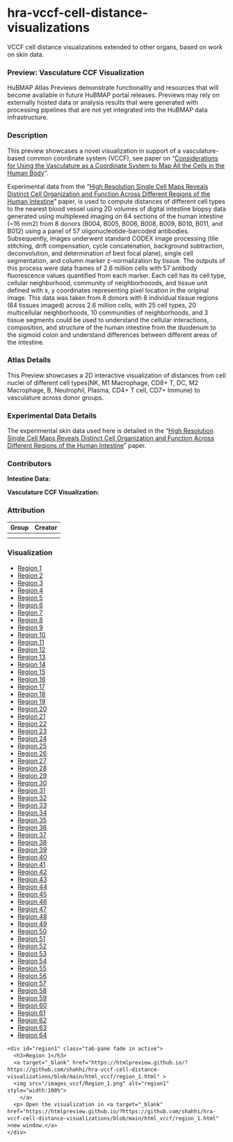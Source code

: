 # hra-vccf-cell-distance-visualizations
VCCF cell distance visualizations extended to other organs, based on work on skin data.

###  Preview: Vasculature CCF Visualization

HuBMAP Atlas Previews demonstrate functionality and resources that will become available in future HuBMAP portal releases. Previews may rely on externally hosted data or analysis results that were generated with processing pipelines that are not yet integrated into the HuBMAP data infrastructure.


### Description

This preview showcases a novel visualization in support of a vasculature-based common coordinate system (VCCF), see paper on “[Considerations for Using the Vasculature as a Coordinate System to Map All the Cells in the Human Body](https://doi.org/10.3389/fcvm.2020.00029)”.

Experimental data from the “[High Resolution Single Cell Maps Reveals Distinct Cell Organization and Function Across Different Regions of the Human Intestine](https://www.biorxiv.org/content/early/2021/11/25/2021.11.25.469203)” paper, is used to compute distances of different cell types to the nearest blood vessel using 2D volumes of digital intestine biopsy data generated using multiplexed imaging on 64 sections of the human intestine (~16 mm2) from 8 donors (B004, B005, B006, B008, B009, B010, B011, and B012) using a panel of 57 oligonucleotide-barcoded antibodies. Subsequently, images underwent standard CODEX image processing (tile stitching, drift compensation, cycle concatenation, background subtraction, deconvolution, and determination of best focal plane), single cell segmentation, and column marker z-normalization by tissue. The outputs of this process were data frames of 2.6 million cells with 57 antibody fluorescence values quantified from each marker. Each cell has its cell type, cellular neighborhood, community of neighborhooods, and tissue unit defined with x, y coordinates representing pixel location in the original image. This data was taken from  8 donors with 8 individual tissue regions (64 tissues imaged) across 2.6 million cells, with 25 cell types, 20 multicellular neighborhoods, 10 communities of neighborhoods, and 3 tissue segments could be used to understand the cellular interactions, composition, and structure of the human intestine from the duodenum to the sigmoid colon and understand differences between different areas of the intestine. 

### Atlas Details

This Preview showcases a 2D interactive visualization of distances from cell nuclei of different cell types(NK, M1 Macrophage, CD8+ T, DC, M2 Macrophage, B, Neutrophil, Plasma, CD4+ T cell, CD7+ Immune) to vasculature across donor groups.  


### Experimental Data Details

The experimental skin data used here is detailed in the “[High Resolution Single Cell Maps Reveals Distinct Cell Organization and Function Across Different Regions of the Human Intestine](https://www.biorxiv.org/content/early/2021/11/25/2021.11.25.469203)” paper.

### Contributors
**Intestine Data:** 

**Vasculature CCF Visualization:** 


### Attribution

| Group  | Creator                          |
|--------|----------------------------------|
|  |  |
|   |    |


### Visualization

<div class="tabs-nav">
  <ul class="nav nav-tabs">
    <li class="active"><a data-toggle="tab" href="#region1">Region 1</a></li>
    <li><a data-toggle="tab" href="#region2">Region 2</a></li>
    <li><a data-toggle="tab" href="#region3">Region 3</a></li>
    <li><a data-toggle="tab" href="#region4">Region 4</a></li>
    <li><a data-toggle="tab" href="#region5">Region 5</a></li>
    <li><a data-toggle="tab" href="#region2">Region 6</a></li>
    <li><a data-toggle="tab" href="#region7">Region 7</a></li>
    <li><a data-toggle="tab" href="#region8">Region 8</a></li>
    <li><a data-toggle="tab" href="#region9">Region 9</a></li>
    <li><a data-toggle="tab" href="#region10">Region 10</a></li>
    <li><a data-toggle="tab" href="#region2">Region 11</a></li>
    <li><a data-toggle="tab" href="#region2">Region 12</a></li>
    <li><a data-toggle="tab" href="#region3">Region 13</a></li>
    <li><a data-toggle="tab" href="#region4">Region 14</a></li>
    <li><a data-toggle="tab" href="#region5">Region 15</a></li>
    <li><a data-toggle="tab" href="#region7">Region 16</a></li>
    <li><a data-toggle="tab" href="#region8">Region 17</a></li>
    <li><a data-toggle="tab" href="#region9">Region 18</a></li>
    <li><a data-toggle="tab" href="#region10">Region 19</a></li>
    <li><a data-toggle="tab" href="#region2">Region 20</a></li>
    <li><a data-toggle="tab" href="#region2">Region 21</a></li>
    <li><a data-toggle="tab" href="#region2">Region 22</a></li>
    <li><a data-toggle="tab" href="#region3">Region 23</a></li>
    <li><a data-toggle="tab" href="#region4">Region 24</a></li>
    <li><a data-toggle="tab" href="#region5">Region 25</a></li>
    <li><a data-toggle="tab" href="#region7">Region 26</a></li>
    <li><a data-toggle="tab" href="#region8">Region 27</a></li>
    <li><a data-toggle="tab" href="#region9">Region 28</a></li>
    <li><a data-toggle="tab" href="#region10">Region 29</a></li>
    <li><a data-toggle="tab" href="#region2">Region 30</a></li>
    <li><a data-toggle="tab" href="#region2">Region 31</a></li>
    <li><a data-toggle="tab" href="#region2">Region 32</a></li>
    <li><a data-toggle="tab" href="#region3">Region 33</a></li>
    <li><a data-toggle="tab" href="#region4">Region 34</a></li>
    <li><a data-toggle="tab" href="#region5">Region 35</a></li>
    <li><a data-toggle="tab" href="#region7">Region 36</a></li>
    <li><a data-toggle="tab" href="#region8">Region 37</a></li>
    <li><a data-toggle="tab" href="#region9">Region 38</a></li>
    <li><a data-toggle="tab" href="#region10">Region 39</a></li>
    <li><a data-toggle="tab" href="#region2">Region 40</a></li>
    <li><a data-toggle="tab" href="#region2">Region 41</a></li>
    <li><a data-toggle="tab" href="#region2">Region 42</a></li>
    <li><a data-toggle="tab" href="#region3">Region 43</a></li>
    <li><a data-toggle="tab" href="#region4">Region 44</a></li>
    <li><a data-toggle="tab" href="#region5">Region 45</a></li>
    <li><a data-toggle="tab" href="#region7">Region 46</a></li>
    <li><a data-toggle="tab" href="#region8">Region 47</a></li>
    <li><a data-toggle="tab" href="#region9">Region 48</a></li>
    <li><a data-toggle="tab" href="#region10">Region 49</a></li>
    <li><a data-toggle="tab" href="#region2">Region 50</a></li>
    <li><a data-toggle="tab" href="#region2">Region 51</a></li>
    <li><a data-toggle="tab" href="#region2">Region 52</a></li>
    <li><a data-toggle="tab" href="#region3">Region 53</a></li>
    <li><a data-toggle="tab" href="#region4">Region 54</a></li>
    <li><a data-toggle="tab" href="#region5">Region 55</a></li>
    <li><a data-toggle="tab" href="#region7">Region 56</a></li>
    <li><a data-toggle="tab" href="#region8">Region 57</a></li>
    <li><a data-toggle="tab" href="#region9">Region 58</a></li>
    <li><a data-toggle="tab" href="#region10">Region 59</a></li>
    <li><a data-toggle="tab" href="#region2">Region 60</a></li>
    <li><a data-toggle="tab" href="#region2">Region 61</a></li>
    <li><a data-toggle="tab" href="#region2">Region 62</a></li>
    <li><a data-toggle="tab" href="#region3">Region 63</a></li>
    <li><a data-toggle="tab" href="#region4">Region 64</a></li>

  </ul>

  <div class="tab-content">
    
    <div id="region1" class="tab-pane fade in active">
      <h3>Region 1</h3>
      <a target="_blank" href="https://htmlpreview.github.io/?https://github.com/shahhi/hra-vccf-cell-distance-visualizations/blob/main/html_vccf/region_1.html" >
      <img src="/images_vccf/Region_1.png" alt="region1" style="width:100%">
        </a>
      <p> Open the visualization in <a target="_blank" href="https://htmlpreview.github.io/?https://github.com/shahhi/hra-vccf-cell-distance-visualizations/blob/main/html_vccf/region_1.html" >new window.</a>  
    </div>
    
    
    
    
  
</div>


